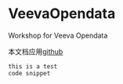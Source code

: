 # VeevaOpendata
Workshop for Veeva Opendata

本文档应用[github](https://pages.github.com/)


    this is a test
    code snippet
